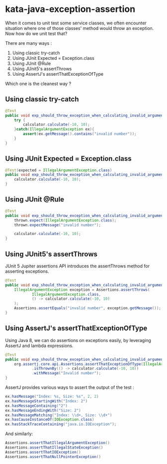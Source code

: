# kata-java-exception-assertion

When it comes to unit test some service classes, we often encounter situation where one of those classes' method would throw an exception. Now how do we unit test that?

There are many ways :

1. Using classic try-catch
2. Using JUnit Expected = Exception.class
3. Using JUnit @Rule
4. Using JUnit5's assertThrows
5. Using AssertJ's assertThatExceptionOfType

Which one is the cleanest way ?

## Using classic try-catch

```java
@Test
public void exp_should_throw_exception_when_calculating_invalid_arguments_using_try_catch_exception(){
    try {
        calculator.calculate(-10, 10);
    }catch(IllegalArgumentException ex){
        assert(ex.getMessage().contains("invalid number"));
    }
}
```

## Using JUnit Expected = Exception.class

```java
@Test(expected = IllegalArgumentException.class)
public void exp_should_throw_exception_when_calculating_invalid_arguments_using_junit_expected_exception() {
    calculator.calculate(-10, 10);
}
```

## Using JUnit @Rule

```java
@Test
public void exp_should_throw_exception_when_calculating_invalid_arguments_using_junit_rule(){
    thrown.expect(IllegalArgumentException.class);
    thrown.expectMessage("invalid number");

    calculator.calculate(-10, 10);
}
```

## Using JUnit5's assertThrows

JUnit 5 Jupiter assertions API introduces the assertThrows method for asserting exceptions.

```java
@Test
public void exp_should_throw_exception_when_calculating_invalid_arguments_using_junit5(){
    IllegalArgumentException exception = Assertions.assertThrows(
            IllegalArgumentException.class,
            () -> calculator.calculate(-10, 10)
    );
    Assertions.assertEquals("invalid number", exception.getMessage());
}
```

## Using AssertJ's assertThatExceptionOfType

Using Java 8, we can do assertions on exceptions easily, by leveraging AssertJ and lambda expressions.

```java
@Test
public void exp_should_throw_exception_when_calculating_invalid_arguments_using_assertj() {
    org.assertj.core.api.Assertions.assertThatExceptionOfType(IllegalArgumentException.class)
            .isThrownBy(() -> calculator.calculate(-10, 10))
            .withMessage("Invalid number");
}
```

AssertJ provides various ways to assert the output of the test :

```java
ex.hasMessage("Index: %s, Size: %s", 2, 2)
ex.hasMessageStartingWith("Index: 2")
ex.hasMessageContaining("2")
ex.hasMessageEndingWith("Size: 2")
ex.hasMessageMatching("Index: \\d+, Size: \\d+")
ex.hasCauseInstanceOf(IOException.class)
ex.hasStackTraceContaining("java.io.IOException");
```

And similarly:

```java
Assertions.assertThatIllegalArgumentException()
Assertions.assertThatIllegalStateException()
Assertions.assertThatIOException()
Assertions.assertThatNullPointerException()
```
